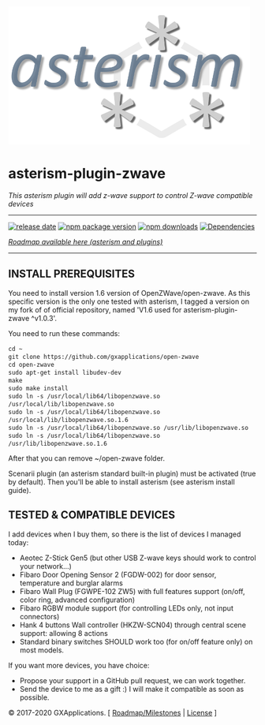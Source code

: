 ![asterism-logo](https://raw.githubusercontent.com/gxapplications/asterism/master/docs/asterism-text.png)

# asterism-plugin-zwave

_This asterism plugin will add z-wave support to control Z-wave compatible devices_

---

[![release date](https://img.shields.io/github/release-date/gxapplications/asterism-plugin-zwave.svg)](https://github.com/gxapplications/asterism-plugin-zwave/releases)
[![npm package version](https://badge.fury.io/js/asterism-plugin-zwave.svg?logo=npm)](https://www.npmjs.com/package/asterism-plugin-zwave)
[![npm downloads](https://img.shields.io/npm/dt/asterism-plugin-zwave.svg?logo=npm&label=npm%20downloads)](https://www.npmjs.com/package/asterism-plugin-zwave)
[![Dependencies](https://david-dm.org/gxapplications/asterism-plugin-zwave/status.svg?logo=dependabot)](https://david-dm.org/gxapplications/asterism-plugin-zwave)

_[Roadmap available here (asterism and plugins)](https://github.com/users/gxapplications/projects/1)_

---

## INSTALL PREREQUISITES

You need to install version 1.6 version of OpenZWave/open-zwave.
As this specific version is the only one tested with asterism, I tagged a version on my fork of of official repository,
named 'V1.6 used for asterism-plugin-zwave ^v1.0.3'.

You need to run these commands:

```
cd ~
git clone https://github.com/gxapplications/open-zwave
cd open-zwave
sudo apt-get install libudev-dev
make
sudo make install
sudo ln -s /usr/local/lib64/libopenzwave.so /usr/local/lib/libopenzwave.so
sudo ln -s /usr/local/lib64/libopenzwave.so /usr/local/lib/libopenzwave.so.1.6
sudo ln -s /usr/local/lib64/libopenzwave.so /usr/lib/libopenzwave.so
sudo ln -s /usr/local/lib64/libopenzwave.so /usr/lib/libopenzwave.so.1.6
```

After that you can remove ~/open-zwave folder.

Scenarii plugin (an asterism standard built-in plugin) must be activated (true by default).
Then you'll be able to install asterism (see asterism install guide).


## TESTED & COMPATIBLE DEVICES

I add devices when I buy them, so there is the list of devices I managed today:
- Aeotec Z-Stick Gen5 (but other USB Z-wave keys should work to control your network...)
- Fibaro Door Opening Sensor 2 (FGDW-002) for door sensor, temperature and burglar alarms
- Fibaro Wall Plug (FGWPE-102 ZW5) with full features support (on/off, color ring, advanced configuration)
- Fibaro RGBW module support (for controlling LEDs only, not input connectors)
- Hank 4 buttons Wall controller (HKZW-SCN04) through central scene support: allowing 8 actions
- Standard binary switches SHOULD work too (for on/off feature only) on most models.

If you want more devices, you have choice:
- Propose your support in a GitHub pull request, we can work together.
- Send the device to me as a gift :) I will make it compatible as soon as possible.

:copyright: 2017-2020 GXApplications. [ [Roadmap/Milestones](https://github.com/gxapplications/asterism/milestones?direction=asc&sort=due_date&state=open) | [License](https://github.com/gxapplications/asterism-plugin-zwave/blob/master/LICENSE.md) ]
